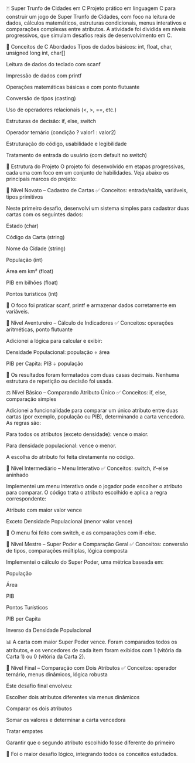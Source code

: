 🃏 Super Trunfo de Cidades em C
Projeto prático em linguagem C para construir um jogo de Super Trunfo de Cidades, com foco na leitura de dados, cálculos matemáticos, estruturas condicionais, menus interativos e comparações complexas entre atributos. A atividade foi dividida em níveis progressivos, que simulam desafios reais de desenvolvimento em C.

🧠 Conceitos de C Abordados
Tipos de dados básicos: int, float, char, unsigned long int, char[]

Leitura de dados do teclado com scanf

Impressão de dados com printf

Operações matemáticas básicas e com ponto flutuante

Conversão de tipos (casting)

Uso de operadores relacionais (<, >, ==, etc.)

Estruturas de decisão: if, else, switch

Operador ternário (condição ? valor1 : valor2)

Estruturação do código, usabilidade e legibilidade

Tratamento de entrada do usuário (com default no switch)

🧱 Estrutura do Projeto
O projeto foi desenvolvido em etapas progressivas, cada uma com foco em um conjunto de habilidades. Veja abaixo os principais marcos do projeto:

🔰 Nível Novato – Cadastro de Cartas
✅ Conceitos: entrada/saída, variáveis, tipos primitivos

Neste primeiro desafio, desenvolvi um sistema simples para cadastrar duas cartas com os seguintes dados:

Estado (char)

Código da Carta (string)

Nome da Cidade (string)

População (int)

Área em km² (float)

PIB em bilhões (float)

Pontos turísticos (int)

📌 O foco foi praticar scanf, printf e armazenar dados corretamente em variáveis.

🧮 Nível Aventureiro – Cálculo de Indicadores
✅ Conceitos: operações aritméticas, ponto flutuante

Adicionei a lógica para calcular e exibir:

Densidade Populacional: população ÷ área

PIB per Capita: PIB ÷ população

🎯 Os resultados foram formatados com duas casas decimais. Nenhuma estrutura de repetição ou decisão foi usada.

⚖️ Nível Básico – Comparando Atributo Único
✅ Conceitos: if, else, comparação simples

Adicionei a funcionalidade para comparar um único atributo entre duas cartas (por exemplo, população ou PIB), determinando a carta vencedora. As regras são:

Para todos os atributos (exceto densidade): vence o maior.

Para densidade populacional: vence o menor.

A escolha do atributo foi feita diretamente no código.

🔘 Nível Intermediário – Menu Interativo
✅ Conceitos: switch, if-else aninhado

Implementei um menu interativo onde o jogador pode escolher o atributo para comparar. O código trata o atributo escolhido e aplica a regra correspondente:

Atributo com maior valor vence

Exceto Densidade Populacional (menor valor vence)

🧭 O menu foi feito com switch, e as comparações com if-else.

🧬 Nível Mestre – Super Poder e Comparação Geral
✅ Conceitos: conversão de tipos, comparações múltiplas, lógica composta

Implementei o cálculo do Super Poder, uma métrica baseada em:

População

Área

PIB

Pontos Turísticos

PIB per Capita

Inverso da Densidade Populacional

📊 A carta com maior Super Poder vence. Foram comparados todos os atributos, e os vencedores de cada item foram exibidos com 1 (vitória da Carta 1) ou 0 (vitória da Carta 2).

🧠 Nível Final – Comparação com Dois Atributos
✅ Conceitos: operador ternário, menus dinâmicos, lógica robusta

Este desafio final envolveu:

Escolher dois atributos diferentes via menus dinâmicos

Comparar os dois atributos

Somar os valores e determinar a carta vencedora

Tratar empates

Garantir que o segundo atributo escolhido fosse diferente do primeiro

🌟 Foi o maior desafio lógico, integrando todos os conceitos estudados.
